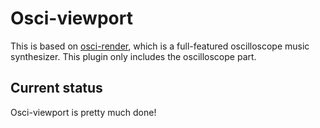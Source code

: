 # Osci-viewport

This is based on [osci-render](https://github.com/jameshball/osci-render), which is a full-featured oscilloscope music synthesizer. This plugin only includes the oscilloscope part.

## Current status

Osci-viewport is pretty much done!